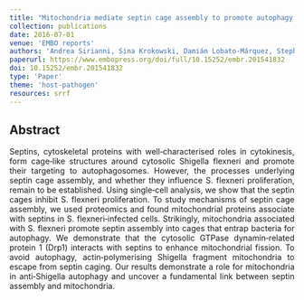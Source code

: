 ```yaml
---
title: "Mitochondria mediate septin cage assembly to promote autophagy of Shigella"
collection: publications
date: 2016-07-01
venue: 'EMBO reports'
authors: 'Andrea Sirianni, Sina Krokowski, Damián Lobato‐Márquez, Stephen Buranyi, Julia Pfanzelter, Dieter Galea, Alexandra Willis, Siân Culley, Ricardo Henriques, Gerald Larrouy‐Maumus, Michael Hollinshead, Vanessa Sancho‐Shimizu, Michael Way, Serge Mostowy'
paperurl: https://www.embopress.org/doi/full/10.15252/embr.201541832
doi: 10.15252/embr.201541832
type: 'Paper'
theme: 'host-pathogen'
resources: srrf
---
```


<h2> Abstract </h2>
<p align= "justify">
Septins, cytoskeletal proteins with well‐characterised roles in cytokinesis, form cage‐like structures around cytosolic Shigella flexneri and promote their targeting to autophagosomes. However, the processes underlying septin cage assembly, and whether they influence S. flexneri proliferation, remain to be established. Using single‐cell analysis, we show that the septin cages inhibit S. flexneri proliferation. To study mechanisms of septin cage assembly, we used proteomics and found mitochondrial proteins associate with septins in S. flexneri‐infected cells. Strikingly, mitochondria associated with S. flexneri promote septin assembly into cages that entrap bacteria for autophagy. We demonstrate that the cytosolic GTPase dynamin‐related protein 1 (Drp1) interacts with septins to enhance mitochondrial fission. To avoid autophagy, actin‐polymerising Shigella fragment mitochondria to escape from septin caging. Our results demonstrate a role for mitochondria in anti‐Shigella autophagy and uncover a fundamental link between septin assembly and mitochondria.
